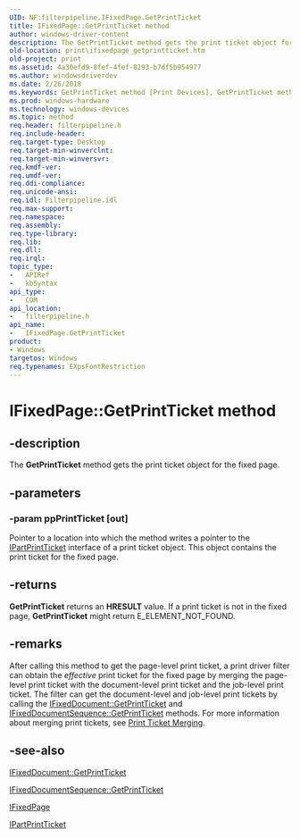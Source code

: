 ```yaml
---
UID: NF:filterpipeline.IFixedPage.GetPrintTicket
title: IFixedPage::GetPrintTicket method
author: windows-driver-content
description: The GetPrintTicket method gets the print ticket object for the fixed page.
old-location: print\ifixedpage_getprintticket.htm
old-project: print
ms.assetid: 4a30efd9-8fef-4fef-8293-b7df5b954977
ms.author: windowsdriverdev
ms.date: 2/26/2018
ms.keywords: GetPrintTicket method [Print Devices], GetPrintTicket method [Print Devices], IFixedPage interface, GetPrintTicket,IFixedPage.GetPrintTicket, IFixedPage, IFixedPage interface [Print Devices], GetPrintTicket method, IFixedPage::GetPrintTicket, filterpipeline/IFixedPage::GetPrintTicket, filterpipeline_13ccb2a1-7898-41d1-b11f-55ca3cc881ab.xml, print.ifixedpage_getprintticket
ms.prod: windows-hardware
ms.technology: windows-devices
ms.topic: method
req.header: filterpipeline.h
req.include-header: 
req.target-type: Desktop
req.target-min-winverclnt: 
req.target-min-winversvr: 
req.kmdf-ver: 
req.umdf-ver: 
req.ddi-compliance: 
req.unicode-ansi: 
req.idl: Filterpipeline.idl
req.max-support: 
req.namespace: 
req.assembly: 
req.type-library: 
req.lib: 
req.dll: 
req.irql: 
topic_type:
-	APIRef
-	kbSyntax
api_type:
-	COM
api_location:
-	filterpipeline.h
api_name:
-	IFixedPage.GetPrintTicket
product:
- Windows
targetos: Windows
req.typenames: EXpsFontRestriction
---
```


# IFixedPage::GetPrintTicket method


## -description


The <b>GetPrintTicket</b> method gets the print ticket object for the fixed page.


## -parameters




### -param ppPrintTicket [out]

Pointer to a location into which the method writes a pointer to the <a href="https://msdn.microsoft.com/library/windows/hardware/ff551924">IPartPrintTicket</a> interface of a print ticket object. This object contains the print ticket for the fixed page.


## -returns



<b>GetPrintTicket</b> returns an <b>HRESULT</b> value. If a print ticket is not in the fixed page, <b>GetPrintTicket</b> might return E_ELEMENT_NOT_FOUND.




## -remarks



After calling this method to get the page-level print ticket, a print driver filter can obtain the <i>effective</i> print ticket for the fixed page by merging the page-level print ticket with the document-level print ticket and the job-level print ticket. The filter can get the document-level and job-level print tickets by calling the <a href="https://msdn.microsoft.com/library/windows/hardware/ff550992">IFixedDocument::GetPrintTicket</a> and <a href="https://msdn.microsoft.com/library/windows/hardware/ff550977">IFixedDocumentSequence::GetPrintTicket</a> methods. For more information about merging print tickets, see <a href="https://msdn.microsoft.com/2d9cf4d3-5c73-4355-b5e0-effcfb7102cc">Print Ticket Merging</a>.




## -see-also




<a href="https://msdn.microsoft.com/library/windows/hardware/ff550992">IFixedDocument::GetPrintTicket</a>



<a href="https://msdn.microsoft.com/library/windows/hardware/ff550977">IFixedDocumentSequence::GetPrintTicket</a>



<a href="https://msdn.microsoft.com/library/windows/hardware/ff551019">IFixedPage</a>



<a href="https://msdn.microsoft.com/library/windows/hardware/ff551924">IPartPrintTicket</a>
 

 

